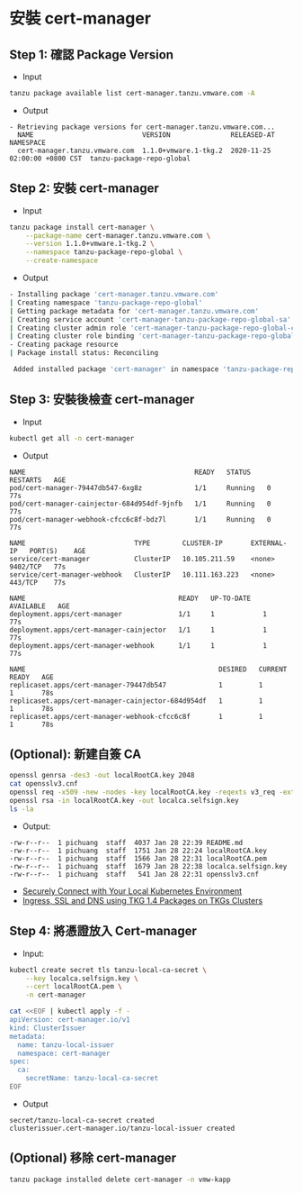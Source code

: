 # 安裝 cert-manager
## Step 1: 確認 Package Version
- Input
```bash
tanzu package available list cert-manager.tanzu.vmware.com -A
```

- Output
```
- Retrieving package versions for cert-manager.tanzu.vmware.com...
  NAME                           VERSION               RELEASED-AT                    NAMESPACE
  cert-manager.tanzu.vmware.com  1.1.0+vmware.1-tkg.2  2020-11-25 02:00:00 +0800 CST  tanzu-package-repo-global
```

## Step 2: 安裝 cert-manager
- Input
```bash
tanzu package install cert-manager \
    --package-name cert-manager.tanzu.vmware.com \
    --version 1.1.0+vmware.1-tkg.2 \
    --namespace tanzu-package-repo-global \
    --create-namespace
```

- Output
```bash
- Installing package 'cert-manager.tanzu.vmware.com'
| Creating namespace 'tanzu-package-repo-global'
| Getting package metadata for 'cert-manager.tanzu.vmware.com'
| Creating service account 'cert-manager-tanzu-package-repo-global-sa'
| Creating cluster admin role 'cert-manager-tanzu-package-repo-global-cluster-role'
| Creating cluster role binding 'cert-manager-tanzu-package-repo-global-cluster-rolebinding'
- Creating package resource
| Package install status: Reconciling

 Added installed package 'cert-manager' in namespace 'tanzu-package-repo-global'
```

## Step 3: 安裝後檢查 cert-manager
- Input
```bash
kubectl get all -n cert-manager
```

- Output
```
NAME                                          READY   STATUS    RESTARTS   AGE
pod/cert-manager-79447db547-6xg8z             1/1     Running   0          77s
pod/cert-manager-cainjector-684d954df-9jnfb   1/1     Running   0          77s
pod/cert-manager-webhook-cfcc6c8f-bdz7l       1/1     Running   0          77s

NAME                           TYPE        CLUSTER-IP       EXTERNAL-IP   PORT(S)    AGE
service/cert-manager           ClusterIP   10.105.211.59    <none>        9402/TCP   77s
service/cert-manager-webhook   ClusterIP   10.111.163.223   <none>        443/TCP    77s

NAME                                      READY   UP-TO-DATE   AVAILABLE   AGE
deployment.apps/cert-manager              1/1     1            1           77s
deployment.apps/cert-manager-cainjector   1/1     1            1           77s
deployment.apps/cert-manager-webhook      1/1     1            1           77s

NAME                                                DESIRED   CURRENT   READY   AGE
replicaset.apps/cert-manager-79447db547             1         1         1       78s
replicaset.apps/cert-manager-cainjector-684d954df   1         1         1       78s
replicaset.apps/cert-manager-webhook-cfcc6c8f       1         1         1       78s
```

## (Optional): 新建自簽 CA
```bash
openssl genrsa -des3 -out localRootCA.key 2048
cat opensslv3.cnf
openssl req -x509 -new -nodes -key localRootCA.key -reqexts v3_req -extensions v3_ca -config opensslv3.cnf -sha256 -days 1825 -out localRootCA.pem
openssl rsa -in localRootCA.key -out localca.selfsign.key
ls -la
```

- Output:
```
-rw-r--r--  1 pichuang  staff  4037 Jan 28 22:39 README.md
-rw-r--r--  1 pichuang  staff  1751 Jan 28 22:24 localRootCA.key
-rw-r--r--  1 pichuang  staff  1566 Jan 28 22:31 localRootCA.pem
-rw-r--r--  1 pichuang  staff  1679 Jan 28 22:38 localca.selfsign.key
-rw-r--r--  1 pichuang  staff   541 Jan 28 22:31 opensslv3.cnf
```

- [Securely Connect with Your Local Kubernetes Environment](https://tanzu.vmware.com/developer/blog/securely-connect-with-your-local-kubernetes-environment/)
- [Ingress, SSL and DNS using TKG 1.4 Packages on TKGs Clusters](https://www.definit.co.uk/2021/12/ingress-ssl-and-dns-using-tkg-1.4-packages-on-tkgs-clusters/)

## Step 4: 將憑證放入 Cert-manager
- Input:
```bash
kubectl create secret tls tanzu-local-ca-secret \
    --key localca.selfsign.key \
    --cert localRootCA.pem \
    -n cert-manager

cat <<EOF | kubectl apply -f -
apiVersion: cert-manager.io/v1
kind: ClusterIssuer
metadata:
  name: tanzu-local-issuer
  namespace: cert-manager
spec:
  ca:
    secretName: tanzu-local-ca-secret
EOF
```

- Output
```
secret/tanzu-local-ca-secret created
clusterissuer.cert-manager.io/tanzu-local-issuer created
```

## (Optional) 移除 cert-manager
```bash
tanzu package installed delete cert-manager -n vmw-kapp
```